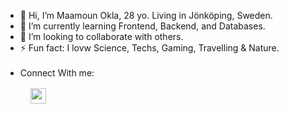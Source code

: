 - 👋 Hi, I’m Maamoun Okla, 28 yo. Living in Jönköping, Sweden. 
- 🌱 I’m currently learning Frontend, Backend, and Databases. 
- 💞️ I’m looking to collaborate with others.
- ⚡ Fun fact:  I lovw Science, Techs, Gaming, Travelling & Nature.<br><br>
- Connect With me: <br>
 <a href="https://www.linkedin.com/in/maamoun-okla-283120235/" target="_blank"><img src="https://user-images.githubusercontent.com/103046974/230775546-bc0e3ad8-ec9a-4e89-b5d2-6e5f993edcaa.png" style="width:25px; margin:16px;"></a>

